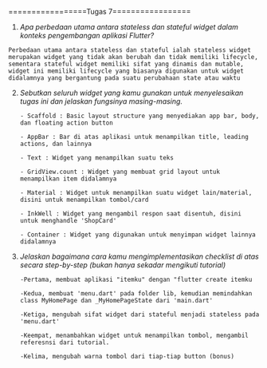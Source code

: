 =================Tugas 7=================
1. *Apa perbedaan utama antara stateless dan stateful widget dalam konteks pengembangan aplikasi Flutter?*

 `Perbedaan utama antara stateless dan stateful ialah stateless widget merupakan widget yang tidak
    akan berubah dan tidak memiliki lifecycle, sementara stateful widget memiliki sifat yang dinamis
    dan mutable, widget ini memiliki lifecycle yang biasanya digunakan untuk widget didalamnya yang
    bergantung pada suatu perubahaan state atau waktu`

2. *Sebutkan seluruh widget yang kamu gunakan untuk menyelesaikan tugas ini dan jelaskan fungsinya masing-masing.*

    `- Scaffold : Basic layout structure yang menyediakan app bar, body, dan floating action button`

    `- AppBar : Bar di atas aplikasi untuk menampilkan title, leading actions, dan lainnya`

    `- Text : Widget yang menampilkan suatu teks`

    `- GridView.count : Widget yang membuat grid layout untuk menampilkan item didalamnya`

    `- Material : Widget untuk menampilkan suatu widget lain/material, disini untuk menampilkan tombol/card`

    `- InkWell : Widget yang mengambil respon saat disentuh, disini untuk menghandle 'ShopCard'`

    `- Container : Widget yang digunakan untuk menyimpan widget lainnya didalamnya`

3. *Jelaskan bagaimana cara kamu mengimplementasikan checklist di atas secara step-by-step (bukan hanya sekadar mengikuti tutorial)*

    `-Pertama, membuat aplikasi "itemku" dengan "flutter create itemku`
    
    `-Kedua, membuat 'menu.dart' pada folder lib, kemudian memindahkan class MyHomePage dan _MyHomePageState dari 'main.dart'`
    
    `-Ketiga, mengubah sifat widget dari stateful menjadi stateless pada 'menu.dart'`
    
    `-Keempat, menambahkan widget untuk menampilkan tombol, mengambil referesnsi dari tutorial.`
    
    `-Kelima, mengubah warna tombol dari tiap-tiap button (bonus)`
